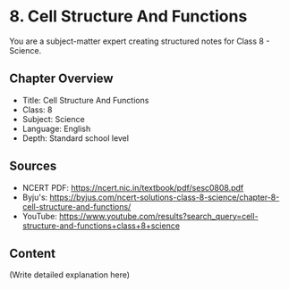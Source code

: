 # 8. Cell Structure And Functions

You are a subject-matter expert creating structured notes for Class 8 - Science.

## Chapter Overview
- Title: Cell Structure And Functions
- Class: 8
- Subject: Science
- Language: English
- Depth: Standard school level

## Sources
- NCERT PDF: https://ncert.nic.in/textbook/pdf/sesc0808.pdf
- Byju's: https://byjus.com/ncert-solutions-class-8-science/chapter-8-cell-structure-and-functions/
- YouTube: https://www.youtube.com/results?search_query=cell-structure-and-functions+class+8+science

## Content
(Write detailed explanation here)
